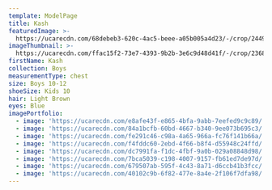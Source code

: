```yaml
---
template: ModelPage
title: Kash
featuredImage: >-
  https://ucarecdn.com/68debeb3-620c-4ac5-beee-a05b005a4d23/-/crop/2449x1325/0,0/-/preview/
imageThumbnail: >-
  https://ucarecdn.com/ffac15f2-73e7-4393-9b2b-3e6c9d48d41f/-/crop/2368x3201/711,757/-/preview/
firstName: Kash
collection: Boys
measurementType: chest
size: Boys 10-12
shoeSize: Kids 10
hair: Light Brown
eyes: Blue
imagePortfolio:
  - image: 'https://ucarecdn.com/e8afe43f-e865-4bfa-9abb-7eefed9c9c89/'
  - image: 'https://ucarecdn.com/84a1bcfb-60bd-4667-b340-9ee073b695c3/'
  - image: 'https://ucarecdn.com/fe291c46-c98a-4a65-966a-fc76f141b66a/'
  - image: 'https://ucarecdn.com/f4fddc60-2ebd-4f66-b8f4-d55948c24ffd/'
  - image: 'https://ucarecdn.com/dc7991fa-f1dc-4fbf-9a0b-029a08848d98/'
  - image: 'https://ucarecdn.com/7bca5039-c198-4007-9157-fb61ed7de97d/'
  - image: 'https://ucarecdn.com/679507ab-595f-4c43-8a71-d6ccb41b3fcc/'
  - image: 'https://ucarecdn.com/40102c9b-6f82-477e-8a4e-2f106f7dfa98/'
---
```


